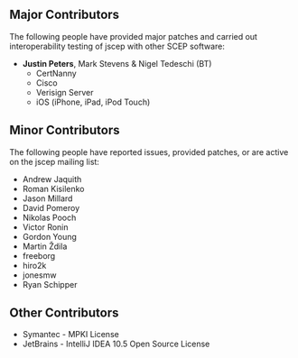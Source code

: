 ## Major Contributors ##

The following people have provided major patches and carried out interoperability testing of jscep with other SCEP software:

  * **Justin Peters**, Mark Stevens & Nigel Tedeschi (BT)
    * CertNanny
    * Cisco
    * Verisign Server
    * iOS (iPhone, iPad, iPod Touch)

## Minor Contributors ##

The following people have reported issues, provided patches, or are active on the jscep mailing list:

  * Andrew Jaquith
  * Roman Kisilenko
  * Jason Millard
  * David Pomeroy
  * Nikolas Pooch
  * Victor Ronin
  * Gordon Young
  * Martin Ždila
  * freeborg
  * hiro2k
  * jonesmw
  * Ryan Schipper

## Other Contributors ##

  * Symantec - MPKI License
  * JetBrains - IntelliJ IDEA 10.5 Open Source License